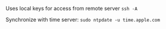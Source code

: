 
Uses local keys for access from remote server
`ssh -A`

Synchronize with time server:
`sudo ntpdate -u time.apple.com`




